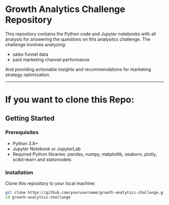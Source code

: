 # Growth Analytics Challenge Repository

This repository contains the Python code and Jupyter notebooks with all analysis for answering the questions on this analysitcs challenge.
The challenge involves analyzing:

- sales funnel data
- paid marketing channel performance

And providing actionable insights and recommendations for marketing strategy optimization.

---

# If you want to clone this Repo:

## Getting Started

### Prerequisites

- Python 3.8+
- Jupyter Notebook or JupyterLab
- Required Python libraries: pandas, numpy, matplotlib, seaborn, plotly, scikit-learn and statsmodels

### Installation

Clone this repository to your local machine:

```bash
git clone https://github.com/yourusername/growth-analytics-challenge.git
cd growth-analytics-challenge
```
